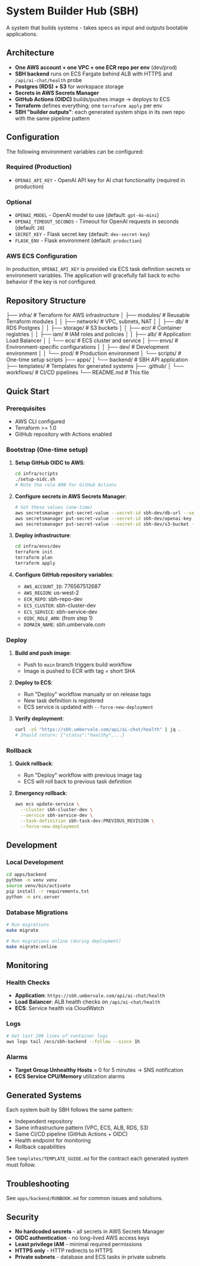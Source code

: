 # System Builder Hub (SBH)

A system that builds systems - takes specs as input and outputs bootable applications.

## Architecture

- **One AWS account + one VPC + one ECR repo per env** (dev/prod)
- **SBH backend** runs on ECS Fargate behind ALB with HTTPS and `/api/ai-chat/health` probe
- **Postgres (RDS) + S3** for workspace storage
- **Secrets in AWS Secrets Manager**
- **GitHub Actions (OIDC)** builds/pushes image → deploys to ECS
- **Terraform** defines everything; one `terraform apply` per env
- **SBH "builder outputs"**: each generated system ships in its own repo with the same pipeline pattern

## Configuration

The following environment variables can be configured:

### Required (Production)
- `OPENAI_API_KEY` - OpenAI API key for AI chat functionality (required in production)

### Optional
- `OPENAI_MODEL` - OpenAI model to use (default: `gpt-4o-mini`)
- `OPENAI_TIMEOUT_SECONDS` - Timeout for OpenAI requests in seconds (default: `20`)
- `SECRET_KEY` - Flask secret key (default: `dev-secret-key`)
- `FLASK_ENV` - Flask environment (default: `production`)

### AWS ECS Configuration
In production, `OPENAI_API_KEY` is provided via ECS task definition secrets or environment variables. The application will gracefully fall back to echo behavior if the key is not configured.

## Repository Structure
├── infra/ # Terraform for AWS infrastructure
│ ├── modules/ # Reusable Terraform modules
│ │ ├── network/ # VPC, subnets, NAT
│ │ ├── db/ # RDS Postgres
│ │ ├── storage/ # S3 buckets
│ │ ├── ecr/ # Container registries
│ │ ├── iam/ # IAM roles and policies
│ │ ├── alb/ # Application Load Balancer
│ │ └── ecs/ # ECS cluster and service
│ ├── envs/ # Environment-specific configurations
│ │ ├── dev/ # Development environment
│ │ └── prod/ # Production environment
│ └── scripts/ # One-time setup scripts
├── apps/
│ └── backend/ # SBH API application
├── templates/ # Templates for generated systems
├── .github/
│ └── workflows/ # CI/CD pipelines
└── README.md # This file


## Quick Start

### Prerequisites
- AWS CLI configured
- Terraform >= 1.0
- GitHub repository with Actions enabled

### Bootstrap (One-time setup)

1. **Setup GitHub OIDC to AWS**:
   ```bash
   cd infra/scripts
   ./setup-oidc.sh
   # Note the role ARN for GitHub Actions
   ```

2. **Configure secrets in AWS Secrets Manager**:
   ```bash
   # Set these values (one-time)
   aws secretsmanager put-secret-value --secret-id sbh-dev/db-url --secret-string "postgresql://..."
   aws secretsmanager put-secret-value --secret-id sbh-dev/openai-key --secret-string "sk-..."
   aws secretsmanager put-secret-value --secret-id sbh-dev/s3-bucket --secret-string "sbh-workspace-dev-..."
   ```

3. **Deploy infrastructure**:
   ```bash
   cd infra/envs/dev
   terraform init
   terraform plan
   terraform apply
   ```

4. **Configure GitHub repository variables**:
   - `AWS_ACCOUNT_ID`: 776567512687
   - `AWS_REGION`: us-west-2
   - `ECR_REPO`: sbh-repo-dev
   - `ECS_CLUSTER`: sbh-cluster-dev
   - `ECS_SERVICE`: sbh-service-dev
   - `OIDC_ROLE_ARN`: (from step 1)
   - `DOMAIN_NAME`: sbh.umbervale.com

### Deploy

1. **Build and push image**:
   - Push to `main` branch triggers build workflow
   - Image is pushed to ECR with tag = short SHA

2. **Deploy to ECS**:
   - Run "Deploy" workflow manually or on release tags
   - New task definition is registered
   - ECS service is updated with `--force-new-deployment`

3. **Verify deployment**:
   ```bash
   curl -sS "https://sbh.umbervale.com/api/ai-chat/health" | jq .
   # Should return: {"status":"healthy",...}
   ```

### Rollback

1. **Quick rollback**:
   - Run "Deploy" workflow with previous image tag
   - ECS will roll back to previous task definition

2. **Emergency rollback**:
   ```bash
   aws ecs update-service \
     --cluster sbh-cluster-dev \
     --service sbh-service-dev \
     --task-definition sbh-task-dev:PREVIOUS_REVISION \
     --force-new-deployment
   ```

## Development

### Local Development
```bash
cd apps/backend
python -m venv venv
source venv/bin/activate
pip install -r requirements.txt
python -m src.server
```

### Database Migrations
```bash
# Run migrations
make migrate

# Run migrations online (during deployment)
make migrate:online
```

## Monitoring

### Health Checks
- **Application**: `https://sbh.umbervale.com/api/ai-chat/health`
- **Load Balancer**: ALB health checks on `/api/ai-chat/health`
- **ECS**: Service health via CloudWatch

### Logs
```bash
# Get last 200 lines of container logs
aws logs tail /ecs/sbh-backend --follow --since 1h
```

### Alarms
- **Target Group Unhealthy Hosts** > 0 for 5 minutes → SNS notification
- **ECS Service CPU/Memory** utilization alarms

## Generated Systems

Each system built by SBH follows the same pattern:
- Independent repository
- Same infrastructure pattern (VPC, ECS, ALB, RDS, S3)
- Same CI/CD pipeline (GitHub Actions + OIDC)
- Health endpoint for monitoring
- Rollback capabilities

See `templates/TEMPLATE_GUIDE.md` for the contract each generated system must follow.

## Troubleshooting

See `apps/backend/RUNBOOK.md` for common issues and solutions.

## Security

- **No hardcoded secrets** - all secrets in AWS Secrets Manager
- **OIDC authentication** - no long-lived AWS access keys
- **Least privilege IAM** - minimal required permissions
- **HTTPS only** - HTTP redirects to HTTPS
- **Private subnets** - database and ECS tasks in private subnets
